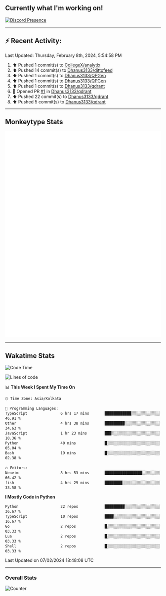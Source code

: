 ## Currently what I'm working on!
[![Discord Presence](https://lanyard.cnrad.dev/api/534981034400284712)](https://discord.com/users/534981034400284712)

---

## :zap: Recent Activity:
<!--RECENT_ACTIVITY:last_update-->
Last Updated: Thursday, February 8th, 2024, 5:54:58 PM
<!--RECENT_ACTIVITY:last_update_end-->
<!--RECENT_ACTIVITY:start-->
1. ⬆️ Pushed 1 commit(s) to [CollegeX/analytix](https://github.com/CollegeX/analytix)<br>
2. ⬆️ Pushed 14 commit(s) to [Dhanus3133/dittofeed](https://github.com/Dhanus3133/dittofeed)<br>
3. ⬆️ Pushed 1 commit(s) to [Dhanus3133/QPGen](https://github.com/Dhanus3133/QPGen)<br>
4. ⬆️ Pushed 1 commit(s) to [Dhanus3133/QPGen](https://github.com/Dhanus3133/QPGen)<br>
5. ⬆️ Pushed 1 commit(s) to [Dhanus3133/qdrant](https://github.com/Dhanus3133/qdrant)<br>
6. 💪 Opened PR [#1](https://github.com/Dhanus3133/qdrant/pull/1) in [Dhanus3133/qdrant](https://github.com/Dhanus3133/qdrant)<br>
7. ⬆️ Pushed 22 commit(s) to [Dhanus3133/qdrant](https://github.com/Dhanus3133/qdrant)<br>
8. ⬆️ Pushed 5 commit(s) to [Dhanus3133/qdrant](https://github.com/Dhanus3133/qdrant)<br>
<!--RECENT_ACTIVITY:end-->

---

## Monkeytype Stats
<a href="https://monkeytype.com/profile/dhanus">
  <img src="https://raw.githubusercontent.com/Dhanus3133/Dhanus3133/monkeytype/monkeytype-pb.svg" alt="Monkeytype Profile" />
</a>

---

## Wakatime Stats
<!--START_SECTION:waka-->
![Code Time](http://img.shields.io/badge/Code%20Time-1%2C653%20hrs%2021%20mins-blue)

![Lines of code](https://img.shields.io/badge/From%20Hello%20World%20I%27ve%20Written-4.8%20million%20lines%20of%20code-blue)

📊 **This Week I Spent My Time On** 

```text
🕑︎ Time Zone: Asia/Kolkata

💬 Programming Languages: 
TypeScript               6 hrs 17 mins       ████████████░░░░░░░░░░░░░   46.91 % 
Other                    4 hrs 38 mins       █████████░░░░░░░░░░░░░░░░   34.63 % 
JavaScript               1 hr 23 mins        ███░░░░░░░░░░░░░░░░░░░░░░   10.36 % 
Python                   40 mins             █░░░░░░░░░░░░░░░░░░░░░░░░   05.04 % 
Bash                     19 mins             █░░░░░░░░░░░░░░░░░░░░░░░░   02.38 % 

🔥 Editors: 
Neovim                   8 hrs 53 mins       █████████████████░░░░░░░░   66.42 % 
fish                     4 hrs 29 mins       ████████░░░░░░░░░░░░░░░░░   33.58 % 
```

**I Mostly Code in Python** 

```text
Python                   22 repos            █████████░░░░░░░░░░░░░░░░   36.67 % 
TypeScript               10 repos            ████░░░░░░░░░░░░░░░░░░░░░   16.67 % 
Go                       2 repos             █░░░░░░░░░░░░░░░░░░░░░░░░   03.33 % 
Lua                      2 repos             █░░░░░░░░░░░░░░░░░░░░░░░░   03.33 % 
Shell                    2 repos             █░░░░░░░░░░░░░░░░░░░░░░░░   03.33 % 
```




 Last Updated on 07/02/2024 18:48:08 UTC
<!--END_SECTION:waka-->
---

### Overall Stats

<img src="https://moe-counter.glitch.me/get/@Dhanus3133?theme=asoul" alt="Counter" />
